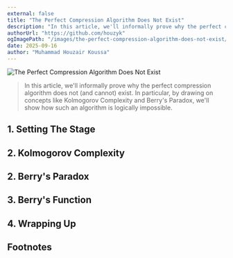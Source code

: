 ```yaml
---
external: false
title: "The Perfect Compression Algorithm Does Not Exist"
description: "In this article, we'll informally prove why the perfect compression algorithm does not (and cannot) exist. In particular, by drawing on concepts like Kolmogorov Complexity and Berry's Paradox, we'll show how such an algorithm is logically impossible."
authorUrl: "https://github.com/houzyk"
ogImagePath: "/images/the-perfect-compression-algorithm-does-not-exist/cover.webp"
date: 2025-09-16
author: "Muhammad Houzair Koussa"
---
```

![The Perfect Compression Algorithm Does Not Exist](/images/the-perfect-compression-algorithm-does-not-exist/cover.webp)

> In this article, we'll informally prove why the perfect compression algorithm does not (and cannot) exist. In particular, by drawing on concepts like Kolmogorov Complexity and Berry's Paradox, we'll show how such an algorithm is logically impossible.

## 1. Setting The Stage

## 2. Kolmogorov Complexity

## 2. Berry's Paradox

## 3. Berry's Function

## 4. Wrapping Up

## Footnotes
